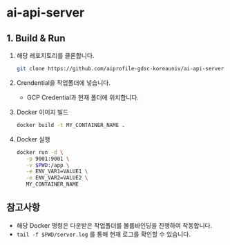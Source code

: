 # ai-api-server

## 1. Build & Run



1. 해당 레포지토리를 클론합니다.

   ```bash
   git clone https://github.com/aiprofile-gdsc-koreauniv/ai-api-server
   ```
2. Crendential을 작업폴더에 넣습니다.
   - GCP Credential과 현재 폴더에 위치합니다.


3. Docker 이미지 빌드
   ```bash
   docker build -t MY_CONTAINER_NAME .
   ```

4. Docker 실행
   ```bash
   docker run -d \
      -p 9001:9001 \
      -v $PWD:/app \
      -e ENV_VAR1=VALUE1 \
      -e ENV_VAR2=VALUE2 \
      MY_CONTAINER_NAME
   ```

## 참고사항
- 해당 Docker 명령은 다운받은 작업폴더를 볼륨바인딩을 진행하여 작동합니다.
- `tail -f $PWD/server.log` 를 통해 현재 로그를 확인할 수 있습니다.
